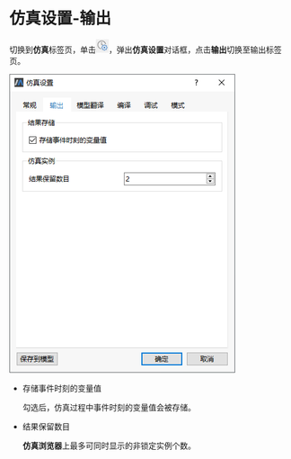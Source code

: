 # 仿真设置-输出

切换到**仿真**标签页，单击![仿真设置图标](SimulationSettings.assets/仿真设置图标.png)，弹出**仿真设置**对话框，点击**输出**切换至输出标签页。

![输出设置](SimulationSettings_Output.assets/输出设置-1611804015347.png)

- 存储事件时刻的变量值

  勾选后，仿真过程中事件时刻的变量值会被存储。

- 结果保留数目

  **仿真浏览器**上最多可同时显示的非锁定实例个数。
